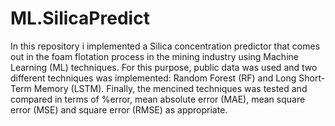 # ML.SilicaPredict

In this repository i implemented a Silica concentration predictor that comes out in the foam flotation process in the mining
industry using Machine Learning (ML) techniques. For this purpose, public data was used and two different techniques was implemented: Random Forest (RF) and 
Long Short-Term Memory (LSTM). 
Finally, the mencined techniques was tested and compared in terms of %error, mean absolute error (MAE), mean square error (MSE) and square error (RMSE) as appropriate.
